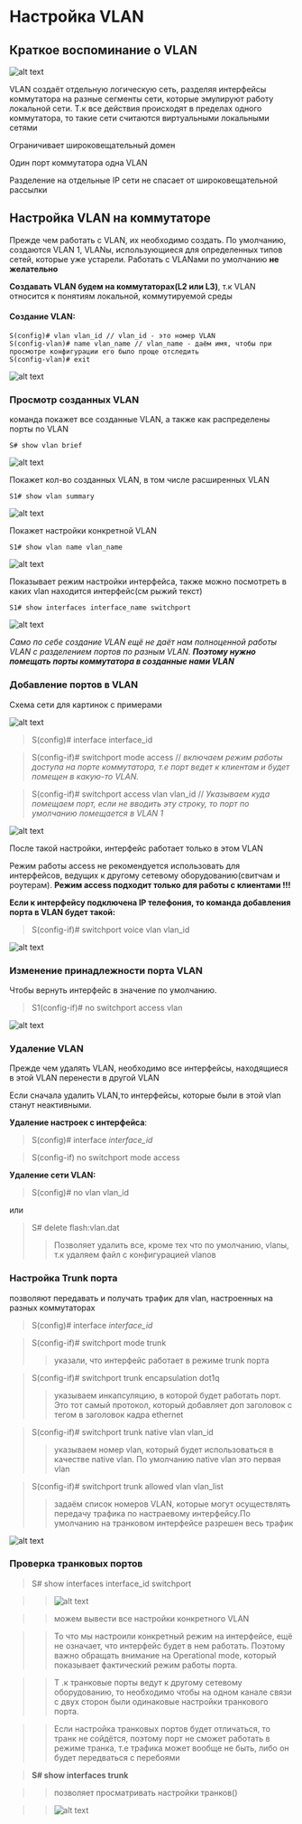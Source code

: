 # Настройка VLAN
## Краткое воспоминание о VLAN
![alt text](image.png)

VLAN создаёт отдельную логическую сеть, разделяя интерфейсы коммутатора на разные сегменты сети, которые эмулируют работу локальной сети. Т.к все действия происходят в пределах одного коммутатора, то такие сети считаются виртуальными локальными сетями
  
Ограничивает широковещательный домен
  

Один порт коммутатора одна VLAN
  
Разделение на отдельные IP сети не спасает от широковещательной рассылки

## Настройка VLAN на коммутаторе

Прежде чем работать с VLAN, их необходимо создать. По умолчанию, создаются VLAN 1, VLANы, использующиеся для определенных типов сетей, которые уже устарели. Работать с VLANами по умолчанию **не желательно**

  
**Создавать VLAN будем на коммутаторах(L2 или L3)**, т.к VLAN относится к понятиям локальной, коммутируемой среды

#### Создание VLAN:
```
S(config)# vlan vlan_id // vlan_id - это номер VLAN
S(config-vlan)# name vlan_name // vlan_name - даём имя, чтобы при просмотре конфигурации его было проще отследить 
S(config-vlan)# exit
```
![alt text](image-1.png)

### Просмотр созданных VLAN
команда покажет все созданные VLAN, а также как распределены порты по VLAN
```
S# show vlan brief
```

![alt text](image-5.png)



Покажет кол-во созданных VLAN, в том числе расширенных VLAN
```
S1# show vlan summary
```
![alt text](image-6.png)

Покажет настройки конкретной VLAN
```
S1# show vlan name vlan_name
```
![alt text](image-7.png)

Показывает режим настройки интерфейса, также можно посмотреть в каких vlan находится интерфейс(см рыжий текст)

```
S1# show interfaces interface_name switchport 
```
![alt text](image-8.png)

*Само по себе создание VLAN ещё не даёт нам полноценной работы VLAN с разделением портов по разным VLAN.* ***Поэтому нужно помещать порты коммутатора в созданные нами VLAN***

### Добавление портов в VLAN

Схема сети для картинок с примерами

![alt text](image-4.png)

> S(config)# interface interface_id

> S(config-if)# switchport mode access // *включаем режим работы доступа на порте коммутатора, т.е порт ведет к клиентам и будет помещен в какую-то VLAN.*

> S(config-if)# switchport access vlan vlan_id // *Указываем куда помещаем порт, если не вводить эту строку, то порт по умолчанию помещается в VLAN 1*

![alt text](image-2.png)

После такой настройки, интерфейс работает только в этом VLAN

  
Режим работы access не рекомендуется использовать для интерфейсов, ведущих к другому сетевому оборудованию(свитчам и роутерам). **Режим access подходит только для работы с клиентами !!!**

**Если к интерфейсу подключена IP телефония, то команда добавления порта в VLAN будет такой:**
> S(config-if)# switchport voice vlan vlan_id

![alt text](image-3.png)

### Изменение принадлежности порта VLAN

Чтобы вернуть интерфейс в значение по умолчанию.
> S1(config-if)# no switchport access vlan

![alt text](image-9.png)

### Удаление VLAN

Прежде чем удалять VLAN, необходимо все интерфейсы, находящиеся в этой VLAN перенести в другой VLAN
  
Если сначала удалить VLAN,то интерфейсы, которые были в этой vlan станут неактивными.


**Удаление настроек с интерфейса**:

> S(config)# interface *interface_id*

> S(config-if) no switchport mode access

**Удаление сети VLAN:**
> S(config)# no vlan vlan_id

или

> S# delete flash:vlan.dat 
> > Позволяет удалить все, кроме тех что по умолчанию, vlanы, т.к удаляем файл с конфигурацией vlanов


### Настройка Trunk порта
позволяют передавать и получать трафик для vlan, настроенных на разных коммутаторах

> S(config)# interface *interface_id*

> S(config-if)# switchport mode trunk
> > указали, что интерфейс работает в режиме trunk порта

> S(config-if)# switchport trunk encapsulation dot1q
> > указываем инкапсуляцию, в которой будет работать порт. Это тот самый протокол, который добавляет доп заголовок с тегом в заголовок кадра ethernet

> S(config-if)# switchport trunk native vlan vlan_id
> > указываем номер vlan, который будет использоваться в качестве native vlan. По умолчанию native vlan это первая vlan

> S(config-if)# switchport trunk allowed vlan vlan_list
> > задаём список номеров VLAN, которые могут осуществлять передачу трафика по настраевому интерфейсу.По умолчанию на транковом интерфейсе разрешен весь трафик

![alt text](image-10.png)

### Проверка транковых портов

> S# show interfaces interface_id switchport

> > ![alt text](image-11.png)

> > можем вывести все настройки конкретного VLAN 

> > То что мы настроили конкретный режим на интерфейсе, ещё не означает, что интерфейс будет в нем работать. Поэтому важно обращать внимание на Operational mode, который показывает фактический режим работы порта.  

> > Т .к транковые порты ведут к другому сетевому оборудованию, то необходимо чтобы на одном канале связи с двух сторон были одинаковые настройки транкового порта.


> > Если настройка транковых портов будет отличаться, то транк не сойдётся, поэтому порт не сможет работать в режиме транка, т.е трафика может вообще не быть, либо он будет передваться с перебоями

> **S# show interfaces trunk**

> > позволяет просматривать настройки транков()

> > ![alt text](image-12.png)